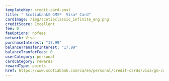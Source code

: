 ```yaml
---
templateKey: credit-card-post
title: " Scotiabank® GM®*  Visa* Card"
cardImage: /img/scotiaclassic_infinite_eng.png
creditScore: Excellent
fee: 0
feeOptions: nofees
network: Visa
purchaseInterest: "17.99"
balanceTransferInterest: "17.99"
balanceTranferFees: 0
userCategory: personal
cardCategory: rewards
rewardType: points
href: https://www.scotiabank.com/ca/en/personal/credit-cards/visa/gm-card.html
---
```

